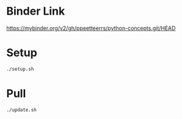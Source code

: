 # Binder Link

https://mybinder.org/v2/gh/ppeetteerrs/python-concepts.git/HEAD

# Setup

```bash
./setup.sh
```
# Pull

```bash
./update.sh
```

